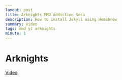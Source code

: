 ```yaml
---
layout: post
title: Arknights MMD Addiction Sora
description: How to install Jekyll using Homebrew
summary: Video
tags: mmd yt arknights
minute: 1
---
```

# Arknights 
<a href="https://exile1201.github.io/blog/site/mmd1.html?v=LoKDjd26c" target="_new">Video</a>
